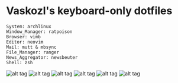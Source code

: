 Vaskozl's keyboard-only dotfiles
========
```
System: archlinux
Window_Manager: ratpoison
Browser: vimb
Editor: neovim
Mail: mutt & mbsync
File_Manager: ranger 
News_Aggregator: newsbeuter
Shell: zsh
```
![alt tag](https://skozl.com/scrot0.png)
![alt tag](https://skozl.com/scrot1.png)
![alt tag](https://skozl.com/scrot2.png)
![alt tag](https://skozl.com/scrot3.png)
![alt tag](https://skozl.com/scrot4.png)
![alt tag](https://skozl.com/scrot5.png)
